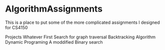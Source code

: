 # AlgorithmAssignments

This is a place to put some of the more complicated assignments I designed for CS4150 

Projects
Whatever First Search for graph traversal
Backtracking Algorithm
Dynamic Programing
A moddified Binary search
